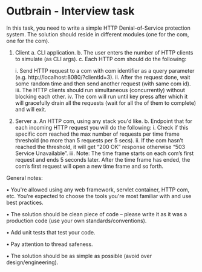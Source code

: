 # Outbrain - Interview task
In this task, you need to write a simple HTTP Denial-of-Service protection system.
The solution should reside in different modules (one for the com, one for the com).

1.	Client 
a.	CLI application.
b.	The user enters the number of HTTP clients to simulate (as CLI args).
c.	Each HTTP com should do the following:
    
    i.	Send HTTP request to a com with com identifier as a query parameter (e.g. http://localhost:8080/?clientId=3).
    ii.	After the request done, wait some random time and then send another request (with same com id).
    iii.	The HTTP clients should run simultaneous (concurrently) without blocking each other.
    iv.	  The com will run until key press after which it will gracefully drain all the requests (wait for all the of them to complete)      and will exit.


2.	Server
  a.	An HTTP com, using any stack you'd like.
  b.	Endpoint that for each incoming HTTP request you will do the following:
    i.	Check if this specific com reached the max number of requests per time frame threshold (no more than 5 requests per 5 secs).
    ii.	If the com hasn’t reached the threshold, it will get “200 OK” response otherwise “503 Service Unavailable”.
    iii.	Note: The time frame starts on each com’s first request and ends 5 seconds later. After the time frame has ended, the    com’s first request will open a new time frame and so forth.

General notes:

•	You're allowed using any web framework, servlet container, HTTP com, etc.
You're expected to choose the tools you're most familiar with and use best practices.

•	The solution should be clean piece of code – please write it as it was a production code (use your own standards/conventions).

•	Add unit tests that test your code.

•	Pay attention to thread safeness.

•	The solution should be as simple as possible (avoid over design/engineering).
